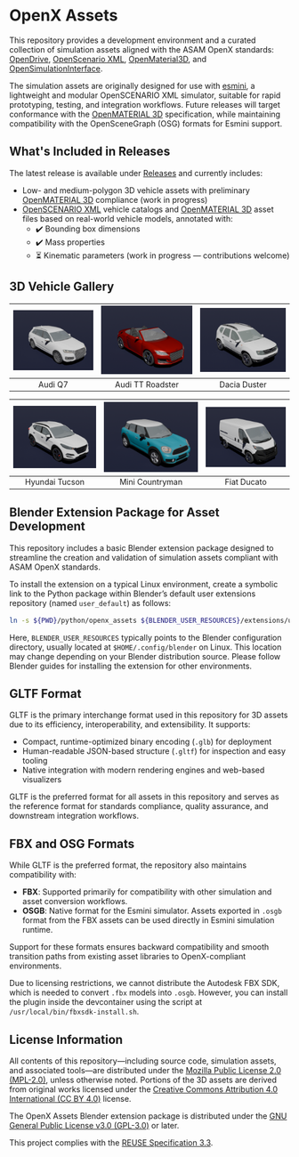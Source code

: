 # OpenX Assets

This repository provides a development environment and a curated collection of simulation assets aligned with the ASAM OpenX standards: [OpenDrive](https://www.asam.net/standards/detail/opendrive/), [OpenScenario XML](https://www.asam.net/standards/detail/openscenario-xml/), [OpenMaterial3D](https://www.asam.net/standards/detail/openmaterial/), and [OpenSimulationInterface](https://www.asam.net/standards/detail/osi/).

The simulation assets are originally designed for use with [esmini](https://esmini.github.io/), a lightweight and modular OpenSCENARIO XML simulator, suitable for rapid prototyping, testing, and integration workflows. Future releases will target conformance with the [OpenMATERIAL 3D](https://www.asam.net/standards/detail/openmaterial/) specification, while maintaining compatibility with the OpenSceneGraph (OSG) formats for Esmini support.

## What's Included in Releases

The latest release is available under [Releases](https://github.com/bounverif/openx-assets/releases) and currently includes:
- Low- and medium-polygon 3D vehicle assets with preliminary [OpenMATERIAL 3D](https://www.asam.net/standards/detail/openmaterial/) compliance (work in progress)
- [OpenSCENARIO XML](https://www.asam.net/standards/detail/openscenario-xml/) vehicle catalogs and [OpenMATERIAL 3D](https://www.asam.net/standards/detail/openmaterial/) asset files based on real-world vehicle models, annotated with:
  - ✔️ Bounding box dimensions  
  - ✔️ Mass properties  
  - ⏳ Kinematic parameters (work in progress — contributions welcome)

## 3D Vehicle Gallery

| [![Audi Q7](collections/main/m1_audi_q7_2015/m1_audi_q7_2015.png)](collections/main/m1_audi_q7_2015) | [![Audi TT Roadster](collections/main/m1_audi_tt_2014_roadster/m1_audi_tt_2014_roadster.png)](collections/main/m1_audi_tt_2014_roadster) | [![Dacia Duster](collections/main/m1_dacia_duster_2010/m1_dacia_duster_2010.png)](collections/main/m1_dacia_duster_2010) |
|:--:|:--:|:--:|
| Audi Q7 | Audi TT Roadster | Dacia Duster |

| [![Hyundai Tucson](collections/main/m1_hyundai_tucson_2015/m1_hyundai_tucson_2015.png)](collections/main/m1_hyundai_tucson_2015) | [![Mini Countryman](collections/main/m1_mini_countryman_2016/m1_mini_countryman_2016.png)](collections/main/m1_mini_countryman_2016) | [![Fiat Ducato](collections/main/n1_fiat_ducato_2014/n1_fiat_ducato_2014.png)](collections/main/n1_fiat_ducato_2014) |
|:--:|:--:|:--:|
| Hyundai Tucson | Mini Countryman | Fiat Ducato |

## Blender Extension Package for Asset Development

This repository includes a basic Blender extension package designed to streamline the creation and validation of simulation assets compliant with ASAM OpenX standards.

To install the extension on a typical Linux environment, create a symbolic link to the Python package within Blender’s default user extensions repository (named `user_default`) as follows:

```bash
ln -s ${PWD}/python/openx_assets ${BLENDER_USER_RESOURCES}/extensions/user_default/
```

Here, `BLENDER_USER_RESOURCES` typically points to the Blender configuration directory, usually located at `$HOME/.config/blender` on Linux. This location may change depending on your Blender distribution source. Please follow Blender guides for installing the extension for other environments.

## GLTF Format

GLTF is the primary interchange format used in this repository for 3D assets due to its efficiency, interoperability, and extensibility. It supports:

- Compact, runtime-optimized binary encoding (`.glb`) for deployment
- Human-readable JSON-based structure (`.gltf`) for inspection and easy tooling
- Native integration with modern rendering engines and web-based visualizers

GLTF is the preferred format for all assets in this repository and serves as the reference format for standards compliance, quality assurance, and downstream integration workflows.

## FBX and OSG Formats

While GLTF is the preferred format, the repository also maintains compatibility with:

- **FBX**: Supported primarily for compatibility with other simulation and asset conversion workflows.
- **OSGB**: Native format for the Esmini simulator. Assets exported in `.osgb` format from the FBX assets can be used directly in Esmini simulation runtime.

Support for these formats ensures backward compatibility and smooth transition paths from existing asset libraries to OpenX-compliant environments.

Due to licensing restrictions, we cannot distribute the Autodesk FBX SDK, which is needed to convert `.fbx`  models into `.osgb`. However, you can install the plugin inside the devcontainer using the script at `/usr/local/bin/fbxsdk-install.sh`.

## License Information

All contents of this repository—including source code, simulation assets, and associated tools—are distributed under the [Mozilla Public License 2.0 (MPL-2.0)](https://opensource.org/licenses/MPL-2.0), unless otherwise noted. Portions of the 3D assets are derived from original works licensed under the [Creative Commons Attribution 4.0 International (CC BY 4.0)](https://creativecommons.org/licenses/by/4.0/) license.

The OpenX Assets Blender extension package is distributed under the [GNU General Public License v3.0 (GPL-3.0)](https://opensource.org/licenses/GPL-3.0) or later.

This project complies with the [REUSE Specification 3.3](https://reuse.software/spec-3.3/).
